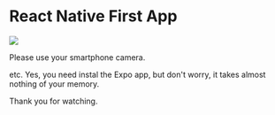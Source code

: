 # React Native First App

<image src='https://qr.expo.dev/expo-go?owner=superivaan&slug=react-native-first-app&releaseChannel=default&host=exp.host'/>

Please use your smartphone camera.


etc. Yes, you need instal the Expo app, but don't worry, it takes almost nothing of your memory. 

Thank you for watching.

